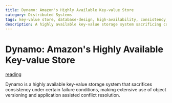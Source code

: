 ```yaml
---
title: Dynamo: Amazon's Highly Available Key-value Store
category: Distributed Systems
tags: key-value store, database-design, high-availability, consistency, object-versioning, conflict-resolution
description: A highly available key-value storage system sacrificing consistency under failure conditions, using object versioning and application assisted conflict resolution.
---
```

# Dynamo: Amazon's Highly Available Key-value Store

[reading](https://dl-acm-org.offcampus.lib.washington.edu/doi/pdf/10.1145/1323293.1294281)


Dynamo is a highly available key-value storage system that sacrifices consistency under certain failure conditions, making extensive use of object versioning and application assisted conflict resolution.
